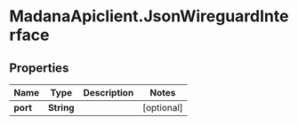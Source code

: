 # MadanaApiclient.JsonWireguardInterface

## Properties

Name | Type | Description | Notes
------------ | ------------- | ------------- | -------------
**port** | **String** |  | [optional] 


